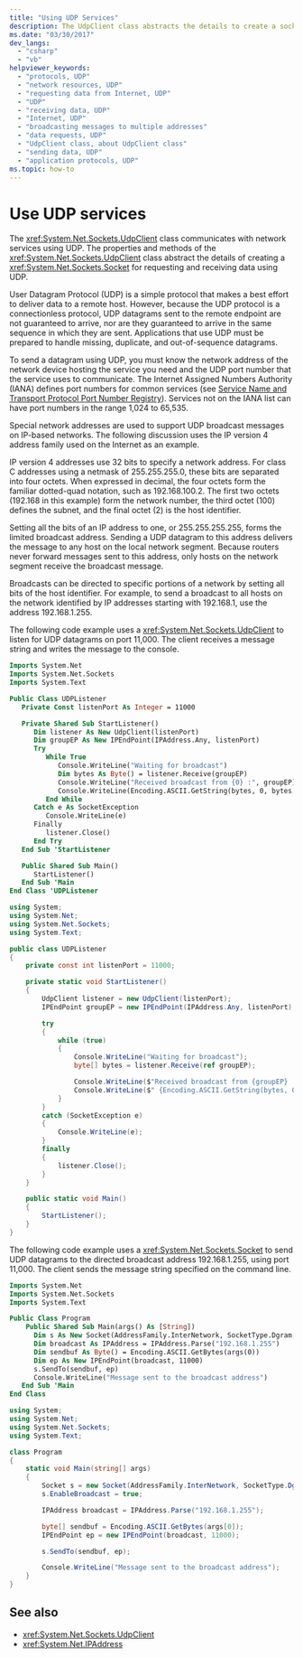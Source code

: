 ```yaml
---
title: "Using UDP Services"
description: The UdpClient class abstracts the details to create a socket to request and receive data using UDP in the .NET Framework.
ms.date: "03/30/2017"
dev_langs: 
  - "csharp"
  - "vb"
helpviewer_keywords: 
  - "protocols, UDP"
  - "network resources, UDP"
  - "requesting data from Internet, UDP"
  - "UDP"
  - "receiving data, UDP"
  - "Internet, UDP"
  - "broadcasting messages to multiple addresses"
  - "data requests, UDP"
  - "UdpClient class, about UdpClient class"
  - "sending data, UDP"
  - "application protocols, UDP"
ms.topic: how-to
---
```

# Use UDP services

The <xref:System.Net.Sockets.UdpClient> class communicates with network services using UDP. The properties and methods of the <xref:System.Net.Sockets.UdpClient> class abstract the details of creating a <xref:System.Net.Sockets.Socket> for requesting and receiving data using UDP.

User Datagram Protocol (UDP) is a simple protocol that makes a best effort to deliver data to a remote host. However, because the UDP protocol is a connectionless protocol, UDP datagrams sent to the remote endpoint are not guaranteed to arrive, nor are they guaranteed to arrive in the same sequence in which they are sent. Applications that use UDP must be prepared to handle missing, duplicate, and out-of-sequence datagrams.

To send a datagram using UDP, you must know the network address of the network device hosting the service you need and the UDP port number that the service uses to communicate. The Internet Assigned Numbers Authority (IANA) defines port numbers for common services (see [Service Name and Transport Protocol Port Number Registry](https://www.iana.org/assignments/service-names-port-numbers/service-names-port-numbers.xhtml)). Services not on the IANA list can have port numbers in the range 1,024 to 65,535.

Special network addresses are used to support UDP broadcast messages on IP-based networks. The following discussion uses the IP version 4 address family used on the Internet as an example.

IP version 4 addresses use 32 bits to specify a network address. For class C addresses using a netmask of 255.255.255.0, these bits are separated into four octets. When expressed in decimal, the four octets form the familiar dotted-quad notation, such as 192.168.100.2. The first two octets (192.168 in this example) form the network number, the third octet (100) defines the subnet, and the final octet (2) is the host identifier.

Setting all the bits of an IP address to one, or 255.255.255.255, forms the limited broadcast address. Sending a UDP datagram to this address delivers the message to any host on the local network segment. Because routers never forward messages sent to this address, only hosts on the network segment receive the broadcast message.

Broadcasts can be directed to specific portions of a network by setting all bits of the host identifier. For example, to send a broadcast to all hosts on the network identified by IP addresses starting with 192.168.1, use the address 192.168.1.255.

The following code example uses a <xref:System.Net.Sockets.UdpClient> to listen for UDP datagrams on port 11,000. The client receives a message string and writes the message to the console.

```vb
Imports System.Net
Imports System.Net.Sockets
Imports System.Text

Public Class UDPListener
   Private Const listenPort As Integer = 11000

   Private Shared Sub StartListener()
      Dim listener As New UdpClient(listenPort)
      Dim groupEP As New IPEndPoint(IPAddress.Any, listenPort)
      Try
         While True
            Console.WriteLine("Waiting for broadcast")
            Dim bytes As Byte() = listener.Receive(groupEP)
            Console.WriteLine("Received broadcast from {0} :", groupEP)
            Console.WriteLine(Encoding.ASCII.GetString(bytes, 0, bytes.Length))
         End While
      Catch e As SocketException
         Console.WriteLine(e)
      Finally
         listener.Close()
      End Try
   End Sub 'StartListener

   Public Shared Sub Main()
      StartListener()
   End Sub 'Main
End Class 'UDPListener
```

```csharp
using System;
using System.Net;
using System.Net.Sockets;
using System.Text;

public class UDPListener
{
    private const int listenPort = 11000;

    private static void StartListener()
    {
        UdpClient listener = new UdpClient(listenPort);
        IPEndPoint groupEP = new IPEndPoint(IPAddress.Any, listenPort);

        try
        {
            while (true)
            {
                Console.WriteLine("Waiting for broadcast");
                byte[] bytes = listener.Receive(ref groupEP);

                Console.WriteLine($"Received broadcast from {groupEP} :");
                Console.WriteLine($" {Encoding.ASCII.GetString(bytes, 0, bytes.Length)}");
            }
        }
        catch (SocketException e)
        {
            Console.WriteLine(e);
        }
        finally
        {
            listener.Close();
        }
    }

    public static void Main()
    {
        StartListener();
    }
}
```

The following code example uses a <xref:System.Net.Sockets.Socket> to send UDP datagrams to the directed broadcast address 192.168.1.255, using port 11,000. The client sends the message string specified on the command line.

```vb
Imports System.Net
Imports System.Net.Sockets
Imports System.Text

Public Class Program
    Public Shared Sub Main(args() As [String])
      Dim s As New Socket(AddressFamily.InterNetwork, SocketType.Dgram, ProtocolType.Udp)
      Dim broadcast As IPAddress = IPAddress.Parse("192.168.1.255")
      Dim sendbuf As Byte() = Encoding.ASCII.GetBytes(args(0))
      Dim ep As New IPEndPoint(broadcast, 11000)
      s.SendTo(sendbuf, ep)
      Console.WriteLine("Message sent to the broadcast address")
   End Sub 'Main
End Class
```

```csharp
using System;
using System.Net;
using System.Net.Sockets;
using System.Text;

class Program
{
    static void Main(string[] args)
    {
        Socket s = new Socket(AddressFamily.InterNetwork, SocketType.Dgram, ProtocolType.Udp);
        s.EnableBroadcast = true;

        IPAddress broadcast = IPAddress.Parse("192.168.1.255");

        byte[] sendbuf = Encoding.ASCII.GetBytes(args[0]);
        IPEndPoint ep = new IPEndPoint(broadcast, 11000);

        s.SendTo(sendbuf, ep);

        Console.WriteLine("Message sent to the broadcast address");
    }
}
```

## See also

- <xref:System.Net.Sockets.UdpClient>
- <xref:System.Net.IPAddress>
